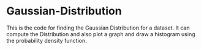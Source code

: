 # Gaussian-Distribution
This is the code for finding the Gaussian Distribution for a dataset. It can compute the Distribution and also plot a graph and draw a histogram using the probability density function.
